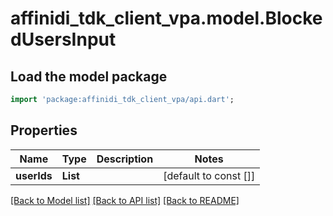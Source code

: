 # affinidi_tdk_client_vpa.model.BlockedUsersInput

## Load the model package

```dart
import 'package:affinidi_tdk_client_vpa/api.dart';
```

## Properties

| Name        | Type             | Description | Notes                 |
| ----------- | ---------------- | ----------- | --------------------- |
| **userIds** | **List<String>** |             | [default to const []] |

[[Back to Model list]](../README.md#documentation-for-models) [[Back to API list]](../README.md#documentation-for-api-endpoints) [[Back to README]](../README.md)
